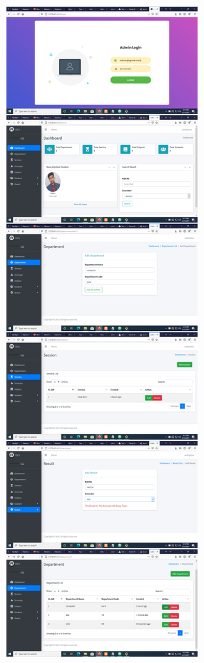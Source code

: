 ![](image/Screenshot%20(6).png)
![](image/Screenshot%20(1).png)
![](image/Screenshot%20(2).png)
![](image/Screenshot%20(3).png)
![](image/Screenshot%20(4).png)
![](image/Screenshot%20(5).png)


